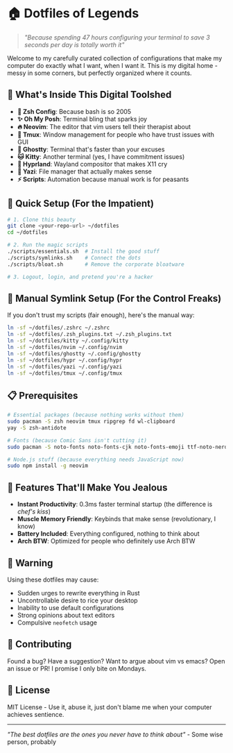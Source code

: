 # 🏠 Dotfiles of Legends

> *"Because spending 47 hours configuring your terminal to save 3 seconds per day is totally worth it"* 

Welcome to my carefully curated collection of configurations that make my computer do exactly what I want, when I want it. This is my digital home - messy in some corners, but perfectly organized where it counts.

## 🚀 What's Inside This Digital Toolshed

- **🐚 Zsh Config**: Because bash is so 2005
- **✨ Oh My Posh**: Terminal bling that sparks joy
- **🔥 Neovim**: The editor that vim users tell their therapist about
- **📱 Tmux**: Window management for people who have trust issues with GUI
- **👻 Ghostty**: Terminal that's faster than your excuses
- **🐱 Kitty**: Another terminal (yes, I have commitment issues)
- **🌊 Hyprland**: Wayland compositor that makes X11 cry
- **📁 Yazi**: File manager that actually makes sense
- **⚡ Scripts**: Automation because manual work is for peasants

## 🎯 Quick Setup (For the Impatient)

```bash
# 1. Clone this beauty
git clone <your-repo-url> ~/dotfiles
cd ~/dotfiles

# 2. Run the magic scripts
./scripts/essentials.sh  # Install the good stuff
./scripts/symlinks.sh    # Connect the dots
./scripts/bloat.sh       # Remove the corporate bloatware

# 3. Logout, login, and pretend you're a hacker
```

## 🔗 Manual Symlink Setup (For the Control Freaks)

If you don't trust my scripts (fair enough), here's the manual way:

```bash
ln -sf ~/dotfiles/.zshrc ~/.zshrc
ln -sf ~/dotfiles/.zsh_plugins.txt ~/.zsh_plugins.txt
ln -sf ~/dotfiles/kitty ~/.config/kitty
ln -sf ~/dotfiles/nvim ~/.config/nvim
ln -sf ~/dotfiles/ghostty ~/.config/ghostty
ln -sf ~/dotfiles/hypr ~/.config/hypr
ln -sf ~/dotfiles/yazi ~/.config/yazi
ln -sf ~/dotfiles/tmux ~/.config/tmux
```

## 📋 Prerequisites

```bash
# Essential packages (because nothing works without them)
sudo pacman -S zsh neovim tmux ripgrep fd wl-clipboard
yay -S zsh-antidote

# Fonts (because Comic Sans isn't cutting it)
sudo pacman -S noto-fonts noto-fonts-cjk noto-fonts-emoji ttf-noto-nerd

# Node.js stuff (because everything needs JavaScript now)
sudo npm install -g neovim
```

## 🎨 Features That'll Make You Jealous

- **Instant Productivity**: 0.3ms faster terminal startup (the difference is *chef's kiss*)
- **Muscle Memory Friendly**: Keybinds that make sense (revolutionary, I know)
- **Battery Included**: Everything configured, nothing to think about
- **Arch BTW**: Optimized for people who definitely use Arch BTW

## 🚨 Warning

Using these dotfiles may cause:
- Sudden urges to rewrite everything in Rust
- Uncontrollable desire to rice your desktop
- Inability to use default configurations
- Strong opinions about text editors
- Compulsive `neofetch` usage

## 🤝 Contributing

Found a bug? Have a suggestion? Want to argue about vim vs emacs?
Open an issue or PR! I promise I only bite on Mondays.

## 📜 License

MIT License - Use it, abuse it, just don't blame me when your computer achieves sentience.

---

*"The best dotfiles are the ones you never have to think about"* - Some wise person, probably
